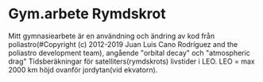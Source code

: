 # Gym.arbete Rymdskrot
Mitt gymnasiearbete är en användning och ändring av kod från poliastro(#Copyright (c) 2012-2019 Juan Luis Cano Rodríguez and the poliastro development team),
angående "orbital decay" och "atmospheric drag"
Tidsberäkningar för satelliters(rymdskrots) livstider i LEO. LEO = max 2000 km höjd ovanför jordytan(vid ekvatorn).

